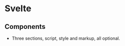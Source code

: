 # Svelte

## Components

- Three sections, script, style and markup, all optional.

### <script>
  
- JavaScript that runs when component instance is created.
- Top-level variables declared and imports are accessible from component markup.
  
#### export creates a component prop
  
https://svelte.dev/docs#component-format-script-2-assignments-are-reactive
  
- The `export` keyword makes a variable a **prop** (property) which is accessible to component _consumers_.
- In Svelte _development mode_, a warning shows if no intial value is set and the consumer doesn't set one either.
- An exported `const`, `class` or `function` is readonly from outside the component.
- Functions are valid as prop values.
- Readonly props can be accessed as properties on the element, tied to the component using `bind:this` syntax.
- You can use reserved words as prop names, like `class`.

More info on that bind thing: https://svelte.dev/docs#template-syntax-component-directives-bind-this
  
#### Assignments are 'reactive'

https://svelte.dev/docs#component-format-script-2-assignments-are-reactive
  
- When you assign to a locally declare variable triggers a re-render.
- With arrays, using `.push()` and `.splice()` won't trigger, an assignment is needed.
- Svelte's `<script>` blocks only run on instantiation but function bodies obviously run whenever called.
  
More info on that array thing: https://svelte.dev/tutorial/updating-arrays-and-objects
  
#### $: marked a statement as reactive

https://svelte.dev/docs#component-format-script-3-$-marks-a-statement-as-reactive
  
- Any top-level statement can be made reactive with `$:` (JS label syntax) prefix.
- Reactive statements run after other script code and before the markup is rendered, whenever the values they depend on change.
- `$: document.title = title;` this will update whenever `title` prop changes.
- Only values which _directly_ appear in the `$:` statement will become reactive.
- Reactive blocks are ordered via static analysis at compile time: it's dumb and doesn't look inside/through functions.
- Order does matter and manual ordering is needed if functions obscure dependencies.
- If you're just assigning to a variable, you can skip declaring it `let x;` and Svelte will do it.
  
More info on JS label syntax: https://developer.mozilla.org/en-US/docs/Web/JavaScript/Reference/Statements/label

#### Prefix stores with $ to access their values

https://svelte.dev/docs#component-format-script-4-prefix-stores-with-$-to-access-their-values
  
- A store is an object that allows reactive access to a value via a simple _store contract_.
- The `svelte/store` module contains minimal store implementations which fulfil this contract.
- When you have a reference to a store, access its value inside a component by prefixing with `$`.
- Assignments to `$`-prefixed variables require it is `writable` and calls the store's `.set(...)` method.
- Stores must be declared at the top level.
  
```JavaScript
<script>
	import { writable } from 'svelte/store';

	const count = writable(0);
	console.log($count); // logs 0

	count.set(1);
	console.log($count); // logs 1

	$count = 2;
	console.log($count); // logs 2
</script>
```
  
#### Store contract

https://svelte.dev/docs#component-format-script-4-prefix-stores-with-$-to-access-their-values-store-contract
  
```JavaScript
  store = { subscribe: (subscription: (value: any) => void) => (() => void), set?: (value: any) => void }
```

- Create your own without `svelte/store` by implementing the contract.
- Must contain `.subscribe(subscriptionFunction)` method taking a function which must be immediately called with the store's current value.
- "All" of the store's subscription functions must be called whenever the value changes.
- The `.subscribe(...)` method must return an unsubscribe function, which must stop its subscription and never call its sub function again.
- A store can have a `.set(...)` method taking a new value and calls all the subscription functions synchronously.
- For RxJS compat, the `.subscribe(...)` method is also allowed to return an object with an `.unsubscribe(...)` method.
  
### <script context="module">
	
https://svelte.dev/docs#component-format-script-context-module
	
- A `<script>` with `context="module"` runs once when the module first evaluates, rather than for each component instance.
- Values declared in this block are accessible from a regular `<script>` (and the component markup) but not vice versa.
- Any `exports` in this block will become exports of the compiled module.
- No `export default`.
	
### <style>
	
https://svelte.dev/docs#component-format-style
	
- CSS is scoped to that component (Svelte prepends a class).
- Wrap like this `:global(body)` to apply globally.
- Note the `keyframes` syntax, too.
	
```CSS
<style>
:global(body) {
	/* this will apply to <body> */
	margin: 0;
}

div :global(strong) {
	/* this will apply to all <strong> elements, in any
		 component, that are inside <div> elements belonging
		 to this component */
	color: goldenrod;
}

p:global(.red) {
	/* this will apply to all <p> elements belonging to this 
		 component with a class of red, even if class="red" does
		 not initially appear in the markup, and is instead 
		 added at runtime. This is useful when the class 
		 of the element is dynamically applied, for instance 
		 when updating the element's classList property directly. */
}
	
@keyframes -global-my-animation-name {...}
</style>
```

- Only one `<style>` top level per component.
- Can nest like so:
	
```html
<div>
<style>
	/* this style tag will be inserted as-is */
	div {
		/* this will apply to all `<div>` elements in the DOM */
		color: red;
	}
</style>
</div>
```

**Note** - nested styles are inserted verbatim.

### Template Syntax

#### Tags
	
https://svelte.dev/docs#template-syntax-tags
	
- Lowercase tag `<div>` denotes a regular HTML element but `<Widget>` or `<Namespace.Widget>` denotes a _component_.

```html
<script>
  import Widget from './Widget.svelte';
</script>

<div>
  <Widget/>
</div>
```

#### Attributes and props
	
https://svelte.dev/docs#template-syntax-attributes-and-props

- By default attributes work just like their HTML counterparts.
- Can contain JavaScript.
- Or be JS expressions: `<a href="page/{p}">page {p}</a>`
- Boolean attributes are excluded if it's `falsy`, else included.
- Other attributes excluded when `nullish`.

```html
<input required={false} placeholder="This input field is not required">
<div title={null}>This div has no title attribute</div>
```

- If an expression causes syntax errors for HTML editors, quoting the value is okay and don't affect parsing.

```html
<button disabled="{number !== 42}">...</button>
```

- When the attribute name and value match like `name={name}` just use `{name}`.
- Values passed to components are called _properties_ or _props_ rather than attributes (which are a DOM thing).

```html
<Widget foo={bar} answer={42} text="hello"/>
```

- Can use spreading syntax `<Widget {...things} />`
- `$$props` references all props passed to a component, including ones not declared with `export`. Not recommended, but rare usage.
- `$$restProps` contains just those _not_ declared. Also not recommended.

**Note** - Caveats and warnings at the bottom of the docs on this section.

> SKIPPED THE DOCS UNTIL THE NEXT SECTION

## RUN TIME

https://svelte.dev/docs#run-time

### svelte

- The `svelte` package exposes:
- Lifecycle functions: https://svelte.dev/tutorial/onmount
- And the context API: https://svelte.dev/tutorial/context-api

> SKIPPED / STOPPED
  
> Working through the online tutorial because the docs don't cover the files or how it works.
  
